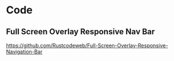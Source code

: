 # Code

## Full Screen Overlay Responsive Nav Bar
https://github.com/Rustcodeweb/Full-Screen-Overlay-Responsive-Navigation-Bar